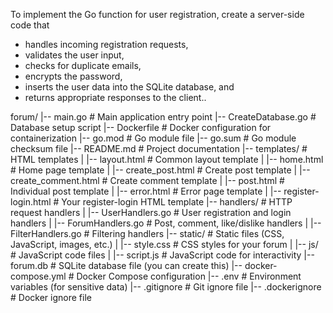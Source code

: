 To implement the Go function for user registration, create a server-side code that

- handles incoming registration requests,
- validates the user input,
- checks for duplicate emails,
- encrypts the password,
- inserts the user data into the SQLite database, and
- returns appropriate responses to the client..


forum/
|-- main.go                  # Main application entry point
|-- CreateDatabase.go        # Database setup script
|-- Dockerfile               # Docker configuration for containerization
|-- go.mod                   # Go module file
|-- go.sum                   # Go module checksum file
|-- README.md                # Project documentation
|-- templates/               # HTML templates
|   |-- layout.html          # Common layout template
|   |-- home.html            # Home page template
|   |-- create_post.html     # Create post template
|   |-- create_comment.html  # Create comment template
|   |-- post.html            # Individual post template
|   |-- error.html           # Error page template
|   |-- register-login.html  # Your register-login HTML template
|-- handlers/                # HTTP request handlers
|   |-- UserHandlers.go      # User registration and login handlers
|   |-- ForumHandlers.go     # Post, comment, like/dislike handlers
|   |-- FilterHandlers.go    # Filtering handlers
|-- static/                  # Static files (CSS, JavaScript, images, etc.)
|   |-- style.css            # CSS styles for your forum
|   |-- js/                  # JavaScript code files
|       |-- script.js        # JavaScript code for interactivity
|-- forum.db                 # SQLite database file (you can create this)
|-- docker-compose.yml       # Docker Compose configuration
|-- .env                     # Environment variables (for sensitive data)
|-- .gitignore               # Git ignore file
|-- .dockerignore            # Docker ignore file
